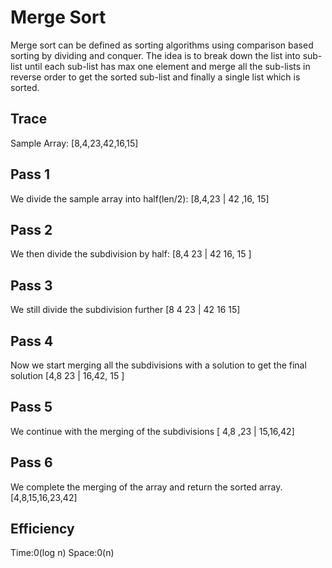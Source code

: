 # Merge Sort

Merge sort can be defined as sorting algorithms using comparison based sorting by dividing and conquer. The idea is to break down the list into sub-list until each sub-list has max one element and merge all the sub-lists in reverse order to get the sorted sub-list and finally a single list which is sorted.

## Trace

Sample Array: [8,4,23,42,16,15]

## Pass 1

We divide the sample array into half(len/2):
[8,4,23 | 42 ,16, 15]

## Pass 2

We then divide the subdivision by half:
[8,4    23 | 42 16, 15 ]

## Pass 3

We still divide the subdivision further
[8    4   23 |   42   16   15]

## Pass 4

Now we start merging all the subdivisions with a solution to get the final solution
[4,8   23 | 16,42, 15 ]

## Pass 5

We continue with the merging of the subdivisions
[ 4,8 ,23 | 15,16,42]

## Pass 6

We complete the merging of the array and return the sorted array.
[4,8,15,16,23,42]

## Efficiency

Time:0(log n)
Space:0(n)
